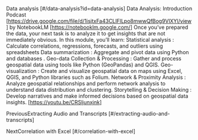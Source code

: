 Data analysis [#/data-analysis?id=data-analysis] Data Analysis: Introduction Podcast [https://drive.google.com/file/d/1isjtxFa43CLIFlLpo8mwwQfBog9VlXYl/view] by NotebookLM [https://notebooklm.google.com/] Once you’ve prepared the data, your next task is to analyze it to get insights that are not immediately obvious. In this module, you’ll learn: Statistical analysis : Calculate correlations, regressions, forecasts, and outliers using spreadsheets Data summarization : Aggregate and pivot data using Python and databases . Geo-data Collection & Processing : Gather and process geospatial data using tools like Python (GeoPandas) and QGIS. Geo-visualization : Create and visualize geospatial data on maps using Excel, QGIS, and Python libraries such as Folium. Network & Proximity Analysis : Analyze geospatial relationships and perform network analysis to understand data distribution and clustering. Storytelling & Decision Making : Develop narratives and make informed decisions based on geospatial data insights. [https://youtu.be/CRSljunxjnk]

PreviousExtracting Audio and Transcripts [#/extracting-audio-and-transcripts]

NextCorrelation with Excel [#/correlation-with-excel]